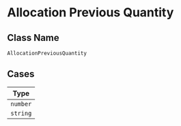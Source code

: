 
# Allocation Previous Quantity

## Class Name

`AllocationPreviousQuantity`

## Cases

| Type |
|  --- |
| `number` |
| `string` |

